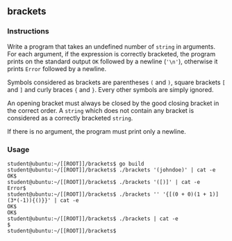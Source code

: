 ## brackets

### Instructions

Write a program that takes an undefined number of `string` in arguments. For each argument, if the expression is correctly bracketed, the program prints on the standard output `OK` followed by a newline (`'\n'`), otherwise it prints `Error` followed by a newline.

Symbols considered as brackets are parentheses `(` and `)`, square brackets `[` and `]` and curly braces `{` and `}`. Every other symbols are simply ignored.

An opening bracket must always be closed by the good closing bracket in the correct order. A `string` which does not contain any bracket is considered as a correctly bracketed `string`.

If there is no argument, the program must print only a newline.

### Usage

```console
student@ubuntu:~/[[ROOT]]/brackets$ go build
student@ubuntu:~/[[ROOT]]/brackets$ ./brackets '(johndoe)' | cat -e
OK$
student@ubuntu:~/[[ROOT]]/brackets$ ./brackets '([)]' | cat -e
Error$
student@ubuntu:~/[[ROOT]]/brackets$ ./brackets '' '{[(0 + 0)(1 + 1)](3*(-1)){()}}' | cat -e
OK$
OK$
student@ubuntu:~/[[ROOT]]/brackets$ ./brackets | cat -e
$
student@ubuntu:~/[[ROOT]]/brackets$
```
